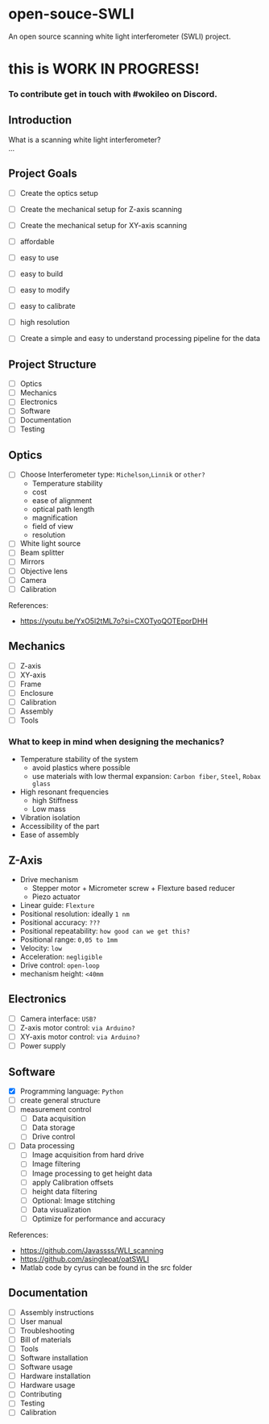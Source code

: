 # open-souce-SWLI
An open source scanning white light interferometer (SWLI) project.
# this is WORK IN PROGRESS!
### To contribute get in touch with #wokileo on Discord.

## Introduction
What is a scanning white light interferometer?  
...


## Project Goals
- [ ] Create the optics setup 
- [ ] Create the mechanical setup for Z-axis scanning
- [ ] Create the mechanical setup for XY-axis scanning
- [ ] affordable
- [ ] easy to use
- [ ] easy to build
- [ ] easy to modify
- [ ] easy to calibrate
- [ ] high resolution
- [ ] Create a simple and easy to understand processing pipeline for the data


## Project Structure
- [ ] Optics
- [ ] Mechanics
- [ ] Electronics
- [ ] Software
- [ ] Documentation
- [ ] Testing

## Optics
- [ ] Choose Interferometer type: `Michelson`,`Linnik` or `other?`
  - Temperature stability
  - cost
  - ease of alignment
  - optical path length
  - magnification
  - field of view
  - resolution
- [ ] White light source
- [ ] Beam splitter
- [ ] Mirrors
- [ ] Objective lens
- [ ] Camera
- [ ] Calibration

References:
- https://youtu.be/YxO5l2tML7o?si=CXOTyoQOTEporDHH

## Mechanics
- [ ] Z-axis
- [ ] XY-axis
- [ ] Frame
- [ ] Enclosure
- [ ] Calibration
- [ ] Assembly
- [ ] Tools

### What to keep in mind when designing the mechanics?
- Temperature stability of the system
  - avoid plastics where possible
  - use materials with low thermal expansion: `Carbon fiber`, `Steel`, `Robax glass`
- High resonant frequencies
  - high Stiffness
  - Low mass
- Vibration isolation
- Accessibility of the part
- Ease of assembly

## Z-Axis
- Drive mechanism
  - Stepper motor + Micrometer screw + Flexture based reducer
  - Piezo actuator
- Linear guide: `Flexture` 
- Positional resolution: ideally `1 nm`
- Positional accuracy: `???`
- Positional repeatability: `how good can we get this?`
- Positional range: `0,05 to 1mm`
- Velocity: `low`
- Acceleration: `negligible`
- Drive control: `open-loop`
- mechanism height: `<40mm`

## Electronics
- [ ] Camera interface: `USB?`
- [ ] Z-axis motor control: `via Arduino?`
- [ ] XY-axis motor control: `via Arduino?`
- [ ] Power supply

## Software
- [x] Programming language: `Python`
- [ ] create general structure
- [ ] measurement control
  - [ ] Data acquisition
  - [ ] Data storage
  - [ ] Drive control
- [ ] Data processing
  - [ ] Image acquisition from hard drive
  - [ ] Image filtering
  - [ ] Image processing to get height data
  - [ ] apply Calibration offsets
  - [ ] height data filtering
  - [ ] Optional: Image stitching
  - [ ] Data visualization
  - [ ] Optimize for performance and accuracy

References:
- https://github.com/Javassss/WLI_scanning
- https://github.com/asingleoat/oatSWLI
- Matlab code by cyrus can be found in the src folder

## Documentation
- [ ] Assembly instructions
- [ ] User manual
- [ ] Troubleshooting
- [ ] Bill of materials
- [ ] Tools
- [ ] Software installation
- [ ] Software usage
- [ ] Hardware installation
- [ ] Hardware usage
- [ ] Contributing
- [ ] Testing
- [ ] Calibration